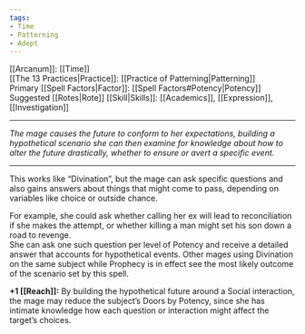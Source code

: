 ```yaml
---
tags:
- Time
- Patterning
- Adept
---
```


[[Arcanum]]: [[Time]]\
[[The 13 Practices|Practice]]: [[Practice of Patterning|Patterning]]\
Primary [[Spell Factors|Factor]]: [[Spell Factors#Potency|Potency]]\
Suggested [[Rotes|Rote]] [[Skill|Skills]]: [[Academics]], [[Expression]], [[Investigation]]

---

_The mage causes the future to conform to her expectations, building a hypothetical scenario she can then examine for knowledge about how to alter the future drastically, whether to ensure or avert a specific event._

---

This works like “Divination”, but the mage can ask specific questions and also gains answers about things that might come to pass, depending on variables like choice or outside chance.

For example, she could ask whether calling her ex will lead to reconciliation if she makes the attempt, or whether killing a man might set his son down a road to revenge.\
She can ask one such question per level of Potency and receive a detailed answer that accounts for hypothetical events. Other mages using Divination on the same subject while Prophecy is in effect see the most likely outcome of the scenario set by this spell.

**+1 [[Reach]]:** By building the hypothetical future around a Social interaction, the mage may reduce the subject’s Doors by Potency, since she has intimate knowledge how each question or interaction might affect the target’s choices.